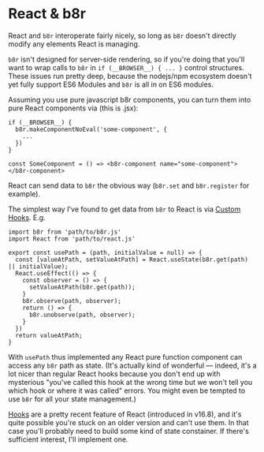 # React & b8r

React and `b8r` interoperate fairly nicely, so long as `b8r` doesn't directly
modify any elements React is managing.

`b8r` isn't designed for server-side rendering, so if you're doing that you'll want
to wrap calls to `b8r` in `if (__BROWSER__) { ... }` control structures. These issues
run pretty deep, because the nodejs/npm ecosystem doesn't yet fully support ES6 Modules 
and `b8r` is all in on ES6 modules.

Assuming you use pure javascript b8r components, you can turn them into 
pure React components via (this is .jsx):

    if (__BROWSER__) {
      b8r.makeComponentNoEval('some-component', {
        ...
      })
    }

    const SomeComponent = () => <b8r-component name="some-component"></b8r-component>

React can send data to `b8r` the obvious way (`b8r.set` and `b8r.register` for example).

The simplest way I've found to get data from `b8r` to React is via
[Custom Hooks](https://reactjs.org/docs/hooks-custom.html). E.g.

    import b8r from 'path/to/b8r.js'
    import React from 'path/to/react.js'

    export const usePath = (path, initialValue = null) => {
      const [valueAtPath, setValueAtPath] = React.useState(b8r.get(path) || initialValue);
      React.useEffect(() => {
        const observer = () => {
          setValueAtPath(b8r.get(path));
        }
        b8r.observe(path, observer);
        return () => {
          b8r.unobserve(path, observer);
        }
      })
      return valueAtPath;
    }

With `usePath` thus implemented any React pure function component can access any 
`b8r` path as state. (It's actually kind of wonderful — indeed, it's a lot nicer 
than regular React hooks because you don't end up with mysterious "you've called 
this hook at the wrong time but we won't tell you which hook or where it was called" 
errors. You might even be tempted to use `b8r` for all your state management.)

[Hooks](https://reactjs.org/docs/hooks-intro.html) are a pretty recent feature of 
React (introduced in v16.8), and it's quite possible you're stuck on an older version 
and can't use them. In that case you'll probably need to build some kind of 
state constainer. If there's sufficient interest, I'll implement one.